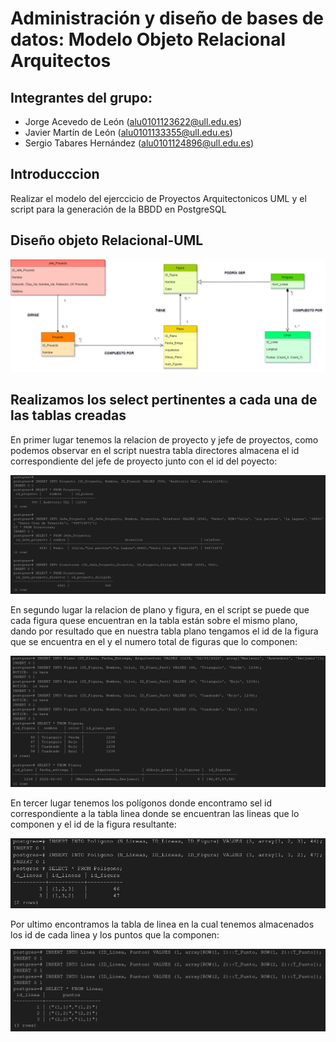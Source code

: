 # Administración y diseño de bases de datos: Modelo Objeto Relacional Arquitectos

## Integrantes del grupo:
   * Jorge Acevedo de León (alu0101123622@ull.edu.es)
   * Javier Martín de León (alu0101133355@ull.edu.es)
   * Sergio Tabares Hernández (alu0101124896@ull.edu.es)


## Introducccion 

Realizar el modelo del ejerccicio de Proyectos Arquitectonicos UML y el script para la generación de la BBDD en PostgreSQL


## Diseño objeto Relacional-UML

![](fotos-proyectos/uml.png)

## Realizamos los select pertinentes a cada una de las tablas creadas

En primer lugar tenemos la relacion de proyecto y jefe de proyectos, como podemos observar en el script nuestra tabla directores almacena el id correspondiente del jefe  de proyecto junto con el id del poyecto:

![](fotos-proyectos/select-proyecto-jefe_proyecto.png)

En segundo lugar la relacion de plano y figura, en el script se puede que cada figura quese encuentran en la tabla están sobre el mismo plano, dando por resultado que en nuestra tabla plano tengamos el id de la figura que se encuentra en el y el numero total de figuras que lo componen:

![](fotos-proyectos/select-plano-figura.png)

En tercer lugar tenemos los polígonos donde encontramo sel id correspondiente a la tabla linea donde se encuentran las lineas que lo componen y el id de la figura resultante:

![](fotos-proyectos/select-poligono.png)

Por ultimo encontramos la tabla de linea en la cual tenemos almacenados los id de cada linea y los puntos que la componen:

![](fotos-proyectos/select-linea.png)




